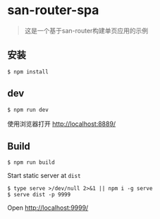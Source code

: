 # san-router-spa

> 这是一个基于san-router构建单页应用的示例

## 安装

```
$ npm install
```

## dev

```
$ npm run dev
```

使用浏览器打开 <http://localhost:8889/>

## Build

```
$ npm run build
```

Start static server at `dist`

```
$ type serve >/dev/null 2>&1 || npm i -g serve
$ serve dist -p 9999
```

Open <http://localhost:9999/> 
